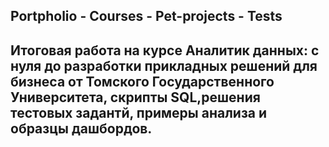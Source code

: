 ## Portpholio - Courses - Pet-projects - Tests 
## Итоговая работа на курсе Аналитик данных: с нуля до разработки прикладных решений для бизнеса от Томского Государственного Университета, скрипты SQL,решения тестовых задантй, примеры анализа и образцы дашбордов.
